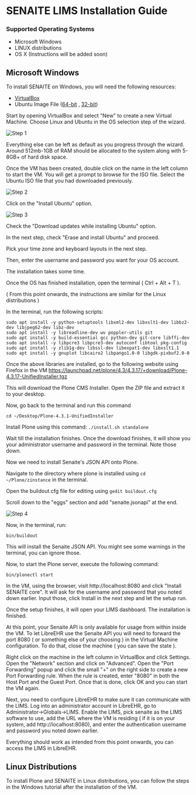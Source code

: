 # SENAITE LIMS Installation Guide

### Supported Operating Systems

* Microsoft Windows
* LINUX distributions
* OS X (Instructions will be added soon)

## Microsoft Windows

To install SENAITE on Windows, you will need the following resources:

* [VirtualBox](https://www.virtualbox.org/)
* Ubuntu Image File ([64-bit](http://releases.ubuntu.com/16.04/ubuntu-16.04.4-desktop-amd64.iso.torrent) , [32-bit](http://releases.ubuntu.com/16.04/ubuntu-16.04.4-desktop-i386.iso.torrent))

Start by opening VirtualBox and select "New" to create a new Virtual Machine. Choose Linux and Ubuntu in the OS selection step of the wizard.

![Step 1](https://i.imgur.com/mHt3RGN.png)

Everything else can be left as default as you progress through the wizard. Around 512mb-1GB of RAM should be allocated to the system along with 5-8GB+ of hard disk space.

Once the VM has been created, double click on the name in the left column to start the VM. You will get a prompt to browse for the ISO file. Select the Ubuntu ISO file that you had downloaded previously.

![Step 2](https://i.imgur.com/HfUkCBX.png)

Click on the "Install Ubuntu" option.

![Step 3](https://i.imgur.com/6FYa1wH.png)

Check the "Download updates while installing Ubuntu" option.

In the next step, check "Erase and install Ubuntu" and proceed.

Pick your time zone and keyboard layouts in the next step.

Then, enter the username and password you want for your OS account.

The installation takes some time.

Once the OS has finished installation, open the terminal ( Ctrl + Alt + T ).

( From this point onwards, the instructions are similar for the Linux distributions )

In the terminal, run the following scripts:

```
sudo apt install -y python-setuptools libxml2-dev libxslt1-dev libbz2-dev libjpeg62-dev libz-dev
sudo apt install -y libreadline-dev wv poppler-utils git
sudo apt install -y build-essential gcc python-dev git-core libffi-dev
sudo apt install -y libpcre3 libpcre3-dev autoconf libtool pkg-config
sudo apt install -y zlib1g-dev libssl-dev libexpat1-dev libxslt1.1
sudo apt install -y gnuplot libcairo2 libpango1.0-0 libgdk-pixbuf2.0-0
```

Once the above libraries are installed, go to the following website using Firefox in the VM https://launchpad.net/plone/4.3/4.3.17/+download/Plone-4.3.17-UnifiedInstaller.tgz

This will download the Plone CMS Installer. Open the ZIP file and extract it to your desktop.

Now, go back to the terminal and run this command

`cd ~/Desktop/Plone-4.3.1-UnifiedInstaller`

Install Plone using this command:
`./install.sh standalone`

Wait till the installation finishes.
Once the download finishes, it will show you your administrator username and password in the terminal. Note those down.

Now we need to install Senaite's JSON API onto Plone.

Navigate to the directory where plone is installed using
`cd ~/Plone/zinstance` in the terminal.

Open the buildout.cfg file for editing using
`gedit buildout.cfg`

Scroll down to the "eggs" section and add "senaite.jsonapi" at the end.

![Step 4](https://i.imgur.com/eWhIpnq.png)

Now, in the terminal, run:

`bin/buildout`

This will install the Senaite JSON API.
You might see some warnings in the terminal, you can ignore those.

Now, to start the Plone server, execute the following command:

`bin/plonectl start`

In the VM, using the browser, visit http://localhost:8080 and click "Install SENAITE core". It will ask for the username and password that you noted down earlier. Input those, click Install in the next step and let the setup run.

Once the setup finishes, it will open your LIMS dashboard. The installation is finished.

At this point, your Senaite API is only available for usage from within inside the VM. To let LibreEHR use the Senaite API you will need to forward the port 8080 ( or something else of your choosing ) in the Virtual Machine configuration. To do that, close the machine ( you can save the state ).

Right click on the machine in the left column in VirtualBox and click Settings. Open the "Network" section and click on "Advanced". Open the "Port Forwarding" popup and click the small "+" on the right side to create a new Port Forwarding rule. When the rule is created, enter "8080" in both the Host Port and the Guest Port. Once that is done, click OK and you can start the VM again.

Next, you need to configure LibreEHR to make sure it can communicate with the LIMS. Log into an administrator account in LibreEHR, go to Administrator->Globals->LIMS. Enable the LIMS, pick senaite as the LIMS software to use, add the URL where the VM is residing ( if it is on your system, add http://localhost:8080), and enter the authentication username and password you noted down earlier.

Everything should work as intended from this point onwards, you can access the LIMS in LibreEHR.

## Linux Distributions

To install Plone and SENAITE in Linux distributions, you can follow the steps in the Windows tutorial after the installation of the VM.
